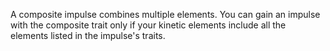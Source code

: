 A composite impulse combines multiple elements. You can gain an impulse with the composite trait only if your kinetic elements include all the elements listed in the impulse's traits.
